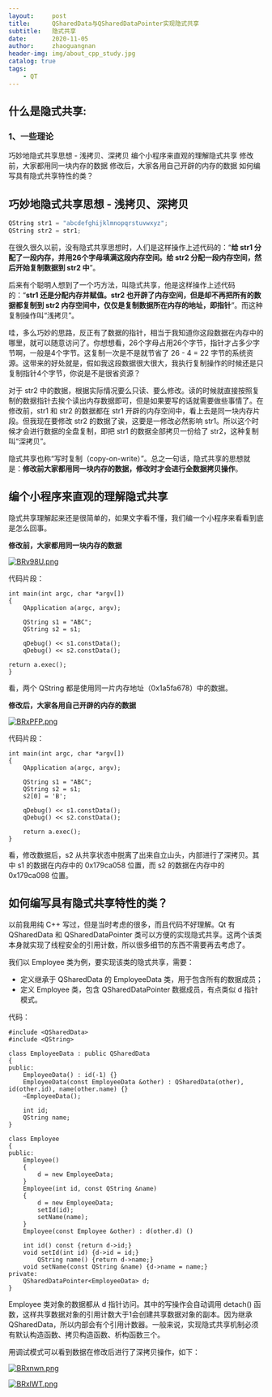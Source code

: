 ```yaml
---
layout:     post
title:      QSharedData与QSharedDataPointer实现隐式共享
subtitle:   隐式共享
date:       2020-11-05
author:     zhaoguangnan
header-img: img/about_cpp_study.jpg
catalog: true
tags:
    - QT
---
```


## 什么是隐式共享:

### 1、一些理论
巧妙地隐式共享思想 - 浅拷贝、深拷贝
编个小程序来直观的理解隐式共享
修改前，大家都用同一块内存的数据
修改后，大家各用自己开辟的内存的数据
如何编写具有隐式共享特性的类？

## **巧妙地隐式共享思想 - 浅拷贝、深拷贝**

```cpp
QString str1 = "abcdefghijklmnopqrstuvwxyz";
QString str2 = str1;
```

在很久很久以前，没有隐式共享思想时，人们是这样操作上述代码的：“**给 str1 分配了一段内存，并用26个字母填满这段内存空间。给 str2 分配一段内存空间，然后开始复制数据到 str2 中**”。

后来有个聪明人想到了一个巧方法，叫隐式共享，他是这样操作上述代码的：“**str1 还是分配内存并赋值。str2 也开辟了内存空间，但是却不再把所有的数据都复制到 str2 内存空间中，仅仅是复制数据所在内存的地址，即指针**”。而这种复制操作叫“浅拷贝”。

哇，多么巧妙的思路，反正有了数据的指针，相当于我知道你这段数据在内存中的哪里，就可以随意访问了。你想想看，26个字母占用26个字节，指针才占多少字节啊，一般是4个字节。这复制一次是不是就节省了 26 - 4 = 22 字节的系统资源。这带来的好处就是，假如我这段数据很大很大，我执行复制操作的时候还是只复制指针4个字节，你说是不是很省资源？

对于 str2 中的数据，根据实际情况要么只读、要么修改。读的时候就直接按照复制的数据指针去挨个读出内存数据即可，但是如果要写的话就需要做些事情了。在修改前，str1 和 str2 的数据都在 str1 开辟的内存空间中，看上去是同一块内存片段。但我现在要修改 str2 的数据了诶，这要是一修改必然影响 str1。所以这个时候才会进行数据的全盘复制，即把 str1 的数据全部拷贝一份给了 str2，这种复制叫“深拷贝”。

隐式共享也称“写时复制（copy-on-write）”。总之一句话，隐式共享的思想就是：**修改前大家都用同一块内存的数据，修改时才会进行全数据拷贝操作**。

## **编个小程序来直观的理解隐式共享**

隐式共享理解起来还是很简单的，如果文字看不懂，我们编一个小程序来看看到底是怎么回事。

**修改前，大家都用同一块内存的数据**

[![BRv98U.png](https://s1.ax1x.com/2020/11/05/BRv98U.png)](https://imgchr.com/i/BRv98U)

代码片段：

```text
int main(int argc, char *argv[])
{
    QApplication a(argc, argv);

    QString s1 = "ABC";
    QString s2 = s1;

    qDebug() << s1.constData();
    qDebug() << s2.constData();
    
return a.exec();
}
```

看，两个 QString 都是使用同一片内存地址（0x1a5fa678）中的数据。

**修改后，大家各用自己开辟的内存的数据**

[![BRxPFP.png](https://s1.ax1x.com/2020/11/05/BRxPFP.png)](https://imgchr.com/i/BRxPFP)

代码片段：

```text
int main(int argc, char *argv[])
{
    QApplication a(argc, argv);

    QString s1 = "ABC";
    QString s2 = s1;
    s2[0] = 'B';

    qDebug() << s1.constData();
    qDebug() << s2.constData();

    return a.exec();
}
```

看，修改数据后，s2 从共享状态中脱离了出来自立山头，内部进行了深拷贝。其中 s1 的数据在内存中的 0x179ca058 位置，而 s2 的数据在内存中的 0x179ca098 位置。

## **如何编写具有隐式共享特性的类？**

以前我用纯 C++ 写过，但是当时考虑的很多，而且代码不好理解。Qt 有 QSharedData 和 QSharedDataPointer 类可以方便的实现隐式共享。这两个该类本身就实现了线程安全的引用计数，所以很多细节的东西不需要再去考虑了。

我们以 Employee 类为例，要实现该类的隐式共享，需要：

- 定义继承于 QSharedData 的 EmployeeData 类，用于包含所有的数据成员；
- 定义 Employee 类，包含 QSharedDataPointer<EmployeeData> 数据成员，有点类似 d 指针模式。

代码：

```text
#include <QSharedData>
#include <QString>

class EmployeeData : public QSharedData
{
public:
	EmployeeData() : id(-1) {}
	EmployeeData(const EmployeeData &other) : QSharedData(other), id(other.id), name(other.name) {}
	~EmployeeData();

	int id;
	QString name;
}

class Employee
{
public:
	Employee()
	{
		d = new EmployeeData;
	}
	Employee(int id, const QString &name)
	{
		d = new EmployeeData;
		setId(id);
		setName(name);
	}
	Employee(const Employee &other) : d(other.d) ()

	int id() const {return d->id;}
	void setId(int id) {d->id = id;}
        QString name() {return d->name;}
	void setName(const QString &name) {d->name = name;}
private:
	QSharedDataPointer<EmployeeData> d;
}
```

Employee 类对象的数据都从 d 指针访问。其中的写操作会自动调用 detach() 函数，这样共享数据对象的引用计数大于1会创建共享数据对象的副本。因为继承 QSharedData，所以内部会有个引用计数器。一般来说，实现隐式共享机制必须有默认构造函数、拷贝构造函数、析构函数三个。

用调试模式可以看到数据在修改后进行了深拷贝操作，如下：

[![BRxnwn.png](https://s1.ax1x.com/2020/11/05/BRxnwn.png)](https://imgchr.com/i/BRxnwn)

[![BRxlWT.png](https://s1.ax1x.com/2020/11/05/BRxlWT.png)](https://imgchr.com/i/BRxlWT)